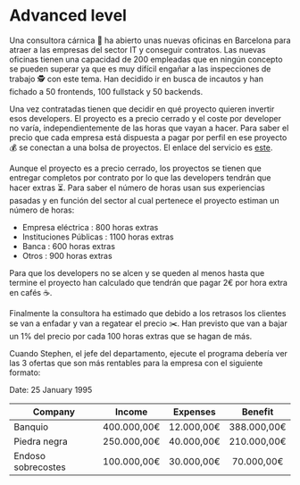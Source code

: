 # Advanced level

Una consultora cárnica 🍖 ha abierto unas nuevas oficinas en Barcelona para atraer a las empresas del sector IT y conseguir contratos. Las nuevas oficinas tienen una capacidad de 200 empleadas que en ningún concepto se pueden superar ya que es muy difícil engañar a las inspecciones de trabajo 🕵 con este tema.
Han decidido ir en busca de incautos y han fichado a 50 frontends, 100 fullstack y 50 backends.

Una vez contratadas tienen que decidir en qué proyecto quieren invertir esos developers. El proyecto es a precio cerrado y el coste por developer no varía, independientemente de las horas que vayan a hacer. Para saber el precio que cada empresa está dispuesta a pagar por perfil en ese proyecto 💰 se conectan a una bolsa de proyectos. El enlace del servicio es [este](https://raw.githubusercontent.com/Trepix/Kata-Carnica/master/statements/data/projects.json).

Aunque el proyecto es a precio cerrado, los proyectos se tienen que entregar completos por contrato por lo que las developers tendrán que hacer extras ⏳. Para saber el número de horas usan sus experiencias pasadas y en función del sector al cual pertenece el proyecto estiman un número de horas:

* Empresa eléctrica : 800 horas extras
* Instituciones Públicas : 1100 horas extras
* Banca : 600 horas extras
* Otros : 900 horas extras

Para que los developers no se alcen y se queden al menos hasta que termine el proyecto han calculado que tendrán que pagar 2€ por hora extra en cafés ☕️.

Finalmente la consultora ha estimado que debido a los retrasos los clientes se van a enfadar y van a regatear el precio ✂️. Han previsto que van a bajar un 1% del precio por cada 100 horas extras que se hagan de más.

Cuando Stephen, el jefe del departamento, ejecute el programa debería ver las 3 ofertas que son más rentables para la empresa con el siguiente formato:


Date: 25 January 1995

 Company              |    Income   |  Expenses  |  Benefit   
 ---------------------|:-----------:|:----------:|:------------:
 Banquio              | 400.000,00€ | 12.000,00€ | 388.000,00€
 Piedra negra         | 250.000,00€ | 40.000,00€ | 210.000,00€
 Endoso sobrecostes   | 100.000,00€ | 30.000,00€ | 70.000,00€


